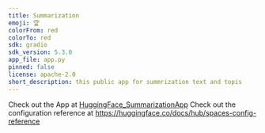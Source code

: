 ```yaml
---
title: Summarization
emoji: 🏆
colorFrom: red
colorTo: red
sdk: gradio
sdk_version: 5.3.0
app_file: app.py
pinned: false
license: apache-2.0
short_description: this public app for summrization text and topis
---
```

Check out the App at [HuggingFace_SummarizationApp](https://huggingface.co/spaces/NightPrince/Summarization)
Check out the configuration reference at https://huggingface.co/docs/hub/spaces-config-reference
